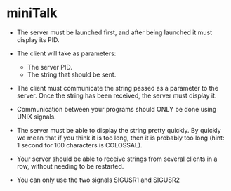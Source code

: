 # miniTalk

* The server must be launched first, and after being launched it must display its PID.

* The client will take as parameters:
  * The server PID.
  * The string that should be sent.

* The client must communicate the string passed as a parameter to the server. Once the string has been received, the server must display it.
* Communication between your programs should ONLY be done using UNIX signals.
* The server must be able to display the string pretty quickly. By quickly we mean that if you think it is too long, then it is probably too long (hint: 1 second for 100 characters is COLOSSAL).
* Your server should be able to receive strings from several clients in a row, without needing to be restarted.
* You can only use the two signals SIGUSR1 and SIGUSR2
